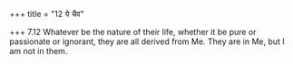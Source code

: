 +++
title = "12 ये चैव"

+++
7.12 Whatever be the nature of their life, whether it be pure or
passionate or ignorant, they are all derived from Me. They are in Me,
but I am not in them.
